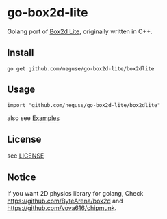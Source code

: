 go-box2d-lite
=============

Golang port of [Box2d Lite](http://code.google.com/p/box2d/downloads/detail?name=Box2D_Lite.zip), originally written in C++.

## Install

`
go get github.com/neguse/go-box2d-lite/box2dlite
`

## Usage

`
import "github.com/neguse/go-box2d-lite/box2dlite"
`

also see [Examples](examples/main.go)

## License

see [LICENSE](LICENSE)

## Notice

If you want 2D physics library for golang, Check https://github.com/ByteArena/box2d and https://github.com/vova616/chipmunk.
